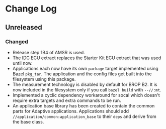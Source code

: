 # Change Log

## Unreleased

### Changed

* Release step 1B4 of AMSR is used.
* The IDC ECU extract replaces the Starter Kit ECU extract that was used until now.
* Applications each now have its own `package` target implemented using Bazel `pkg_tar`. The application and the config
files get built into the filesystem using this package.
* The measurement technology is disabled by default for BROP B2. It is now included in the filesystem only if you call
`bazel build` with `--//:mt`.
* Implemented a cyclic dependency workaround for socal which doesn't require extra targets and extra commands to be
run.
* An application base library has been created to contain the common parts for Adaptive applications. Applications
should add `//application/common:application_base` to their `deps` and derive from the base class.
